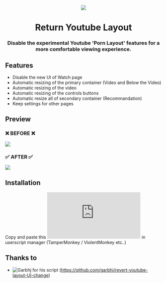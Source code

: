 <div align="center">
  <sub>
    <img src='https://github.com/rztprog/return-youtube-layout/assets/45171753/5a126c82-b8e1-41f8-9eab-d071af92f567'>
  </sub>
  <h1>Return Youtube Layout</h1>
</div>

<h3 align="center">
  Disable the experimental Youtube 'Porn Layout' features for a more comfortable viewing experience.
</h3>

## Features
  - Disable the new UI of Watch page
  - Automatic resizing of the primary container (Video and Below the Video)
  - Automatic resizing of the video
  - Automatic resizing of the controls buttons
  - Automatic resize all of secondary container (Recommandation)
  - Keep settings for other pages

## Preview
<h3> ❌ BEFORE ❌ </h3>
<img src="https://github.com/rztprog/return-youtube-layout/assets/45171753/070a86d7-4b47-42d7-86b5-e4ffea2258a7">

<h3> ✅ AFTER ✅ </h3>
<img src="https://github.com/rztprog/return-youtube-layout/assets/45171753/2c2bbc03-59b4-4a1c-b726-ceb47e902d09">

## Installation

Copy and paste this ![script](https://github.com/rztprog/return-youtube-layout/blob/main/return-youtube-layout.js) in userscript manager (TamperMonkey / ViolentMonkey etc..)

## Thanks to
- ![Garbhj](https://github.com/garbhj) for his script (https://github.com/garbhj/revert-youtube-layout-UI-change)
